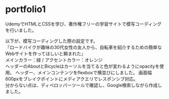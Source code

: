 # portfolio1
UdemyでHTMLとCSSを学び、著作権フリーの学習サイトで模写コーディングを行いました。  
  
以下が、模写コーディングした際の設定です。  
『ロードバイクが趣味の30代女性の友人から、自転車を紹介するための簡単なWebサイトを作ってほしいと頼まれた』  
メインカラー：緑 / アクセントカラー：オレンジ  
ヘッダーのAboutとBicycleはカーソルを当てると色が変わるようにopacityを使用。
ヘッダー、メインコンテンツをflexboxで横並びにしました。
画面幅600pxをブレイクポイントにメディアクエリでレスポンシブ対応。  
分からない点は、ディベロッパーツールで確認し、Google検索しながら作成しました。
